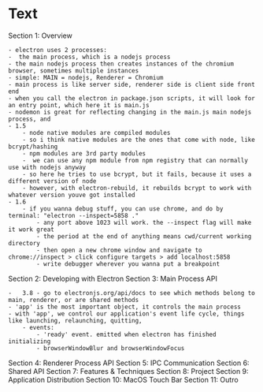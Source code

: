 # Text

Section 1: Overview

    - electron uses 2 processes:
    -  the main process, which is a nodejs process
    - the main nodejs process then creates instances of the chromium browser, sometimes multiple instances
    - simple: MAIN = nodejs, Renderer = Chromium
    - main process is like server side, renderer side is client side front end
    - when you call the electron in package.json scripts, it will look for an entry point, which here it is main.js
    - nodemon is great for reflecting changing in the main.js main nodejs process, and
    - 1.5
        - node native modules are compiled modules
        - so i think native modules are the ones that come with node, like bcrypt/hashing
        - npm modules are 3rd party modules
        -  we can use any npm module from npm registry that can normally use with nodejs anyway
        - so here he tries to use bcrypt, but it fails, because it uses a different version of node
        - however, with electron-rebuild, it rebuilds bcrypt to work with whatever version youve got installed
    - 1.6
        - if you wanna debug stuff, you can use chrome, and do by terminal: "electron --inspect=5858 ."
            - any port above 1023 will work. the --inspect flag will make it work great
            - the period at the end of anything means cwd/current working directory
            - then open a new chrome window and navigate to chrome://inspect > click configure targets > add localhost:5858
            - write debugger wherever you wanna put a breakpoint

Section 2: Developing with Electron
Section 3: Main Process API

    -   3.8 - go to electronjs.org/api/docs to see which methods belong to main, renderer, or are shared methods
    - 'app' is the most important object, it controls the main process
    - with 'app', we control our application's event life cycle, things like launching, relaunching, quitting,
        - events:
            - 'ready' event. emitted when electron has finished initializing
            - browserWindowBlur and browserWindowFocus

Section 4: Renderer Process API
Section 5: IPC Communication
Section 6: Shared API
Section 7: Features & Techniques
Section 8: Project
Section 9: Application Distribution
Section 10: MacOS Touch Bar
Section 11: Outro
